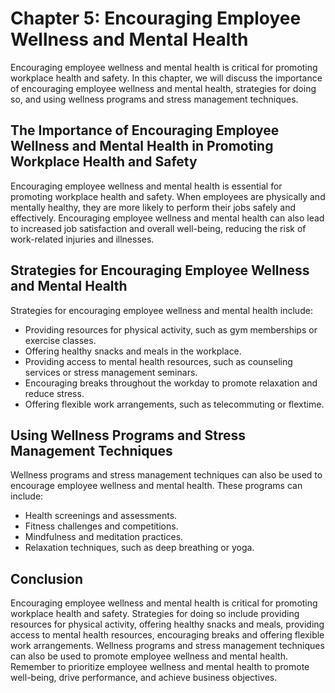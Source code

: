 Chapter 5: Encouraging Employee Wellness and Mental Health
==========================================================

Encouraging employee wellness and mental health is critical for promoting workplace health and safety. In this chapter, we will discuss the importance of encouraging employee wellness and mental health, strategies for doing so, and using wellness programs and stress management techniques.

The Importance of Encouraging Employee Wellness and Mental Health in Promoting Workplace Health and Safety
----------------------------------------------------------------------------------------------------------

Encouraging employee wellness and mental health is essential for promoting workplace health and safety. When employees are physically and mentally healthy, they are more likely to perform their jobs safely and effectively. Encouraging employee wellness and mental health can also lead to increased job satisfaction and overall well-being, reducing the risk of work-related injuries and illnesses.

Strategies for Encouraging Employee Wellness and Mental Health
--------------------------------------------------------------

Strategies for encouraging employee wellness and mental health include:

* Providing resources for physical activity, such as gym memberships or exercise classes.
* Offering healthy snacks and meals in the workplace.
* Providing access to mental health resources, such as counseling services or stress management seminars.
* Encouraging breaks throughout the workday to promote relaxation and reduce stress.
* Offering flexible work arrangements, such as telecommuting or flextime.

Using Wellness Programs and Stress Management Techniques
--------------------------------------------------------

Wellness programs and stress management techniques can also be used to encourage employee wellness and mental health. These programs can include:

* Health screenings and assessments.
* Fitness challenges and competitions.
* Mindfulness and meditation practices.
* Relaxation techniques, such as deep breathing or yoga.

Conclusion
----------

Encouraging employee wellness and mental health is critical for promoting workplace health and safety. Strategies for doing so include providing resources for physical activity, offering healthy snacks and meals, providing access to mental health resources, encouraging breaks and offering flexible work arrangements. Wellness programs and stress management techniques can also be used to promote employee wellness and mental health. Remember to prioritize employee wellness and mental health to promote well-being, drive performance, and achieve business objectives.
